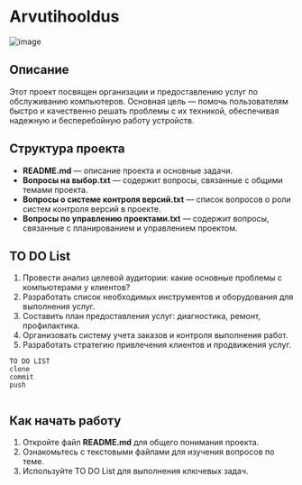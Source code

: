 # Arvutihooldus
![image](https://github.com/user-attachments/assets/ce26e677-2361-4b9f-92f5-921cac0dcd7f)

## Описание
Этот проект посвящен организации и предоставлению услуг по обслуживанию компьютеров. Основная цель — помочь пользователям быстро и качественно решать проблемы с их техникой, обеспечивая надежную и бесперебойную работу устройств.

## Структура проекта
- **README.md** — описание проекта и основные задачи.
- **Вопросы на выбор.txt** — содержит вопросы, связанные с общими темами проекта.
- **Вопросы о системе контроля версий.txt** — список вопросов о роли систем контроля версий в проекте.
- **Вопросы по управлению проектами.txt** — содержит вопросы, связанные с планированием и управлением проектом.

## TO DO List
1. Провести анализ целевой аудитории: какие основные проблемы с компьютерами у клиентов?  
2. Разработать список необходимых инструментов и оборудования для выполнения услуг.  
3. Составить план предоставления услуг: диагностика, ремонт, профилактика.  
4. Организовать систему учета заказов и контроля выполнения работ.  
5. Разработать стратегию привлечения клиентов и продвижения услуг.

```
TO DO LIST
clone
commit
push


```  

## Как начать работу
1. Откройте файл **README.md** для общего понимания проекта.
2. Ознакомьтесь с текстовыми файлами для изучения вопросов по теме.
3. Используйте TO DO List для выполнения ключевых задач.
